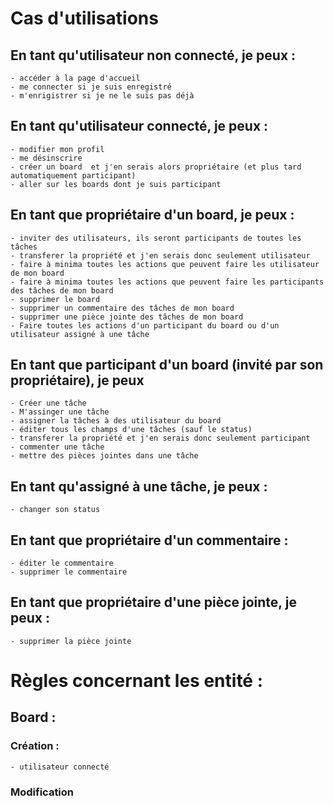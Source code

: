 # Cas d'utilisations

## En tant qu'utilisateur non connecté, je peux : 
    - accéder à la page d'accueil
    - me connecter si je suis enregistré
    - m'enrigistrer si je ne le suis pas déjà

## En tant qu'utilisateur connecté, je peux : 
    - modifier mon profil
    - me désinscrire
    - créer un board  et j'en serais alors propriétaire (et plus tard automatiquement participant)
    - aller sur les boards dont je suis participant
  
## En tant que propriétaire d'un board, je peux : 
    - inviter des utilisateurs, ils seront participants de toutes les tâches
    - transferer la propriété et j'en serais donc seulement utilisateur
    - faire à minima toutes les actions que peuvent faire les utilisateur de mon board
    - faire à minima toutes les actions que peuvent faire les participants des tâches de mon board
    - supprimer le board
    - supprimer un commentaire des tâches de mon board
    - supprimer une pièce jointe des tâches de mon board
    - Faire toutes les actions d'un participant du board ou d'un utilisateur assigné à une tâche
  
## En tant que participant d'un board (invité par son propriétaire), je peux
    - Créer une tâche 
    - M'assinger une tâche
    - assigner la tâches à des utilisateur du board
    - éditer tous les champs d'une tâches (sauf le status)
    - transferer la propriété et j'en serais donc seulement participant
    - commenter une tâche
    - mettre des pièces jointes dans une tâche
  
## En tant qu'assigné à une tâche, je peux : 
    - changer son status
    
## En tant que propriétaire d'un commentaire : 
    - éditer le commentaire
    - supprimer le commentaire

## En tant que propriétaire d'une pièce jointe, je peux :
    - supprimer la pièce jointe


# Règles concernant les entité : 

## Board : 
### Création : 
    - utilisateur connecté
### Modification 